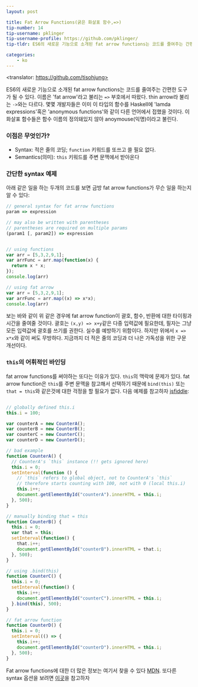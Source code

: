```yaml
---
layout: post

title: Fat Arrow Functions(굵은 화살표 함수,=>)
tip-number: 14
tip-username: pklinger
tip-username-profile: https://github.com/pklinger/
tip-tldr: ES6의 새로운 기능으로 소개된 fat arrow functions는 코드를 줄여주는 간편한 도구가 될 수 있다.

categories:
    - ko
---
```

<translator: https://github.com/tisohjung>

ES6의 새로운 기능으로 소개된 fat arrow functions는 코드를 줄여주는 간편한 도구가 될 수 있다. 이름은 'fat arrow'라고 불리는 `=>` 부호에서 따왔다. thin arrow라 불리는 `->`와는 다르다. 몇몇 개발자들은 이미 이 타입의 함수를 Haskell에 'lamda expressions'혹은 'anonymous functions'와 같이 다른 언어에서 접했을 것이다. 이 화살표 함수들은 함수 이름의 정의돼있지 않아 anoymouse(익명)이라고 불린다.

### 이점은 무엇인가?
* Syntax: 적은 줄의 코딩; `function` 키워드를 또쓰고 쓸 필요 없다.
* Semantics(의미): `this` 키워드를 주변 문맥에서 받아온다

### 간단한 syntax 예제
아래 같은 일을 하는 두개의 코드를 보면 금방 fat arrow functions가 무슨 일을 하는지 알 수 있다:

```javascript
// general syntax for fat arrow functions
param => expression

// may also be written with parentheses
// parentheses are required on multiple params
(param1 [, param2]) => expression


// using functions
var arr = [5,3,2,9,1];
var arrFunc = arr.map(function(x) {
  return x * x;
});
console.log(arr)

// using fat arrow
var arr = [5,3,2,9,1];
var arrFunc = arr.map((x) => x*x);
console.log(arr)
```

보는 바와 같이 위 같은 경우에 fat arrow function이 괄호, 함수, 반환에 대한 타이핑과 시간을 줄여줄 것이다. 괄호는 `(x,y) => x+y`같은 다중 입력값에 필요한데, 필자는 그냥 모든 입력값에 괄호를 쓰기를 권한다. 실수를 예방하기 위함이다. 하지만 위에서 `x => x*x`와 같이 써도 무방하다. 지금까지 더 적은 줄의 코딩과 더 나은 가독성을 위한 구문 개선이다.

### `this`의 어휘적인 바인딩

fat arrow functions를 써야하는 또다는 이유가 있다. `this`의 맥락에 문제가 있다. fat arrow function은 `this`를 주변 문맥을 참고해서 선택하기 때문에 `bind(this)` 또는 `that = this`와 같은것에 대한 걱정을 할 필요가 없다. 다음 예제를 참고하자 [jsfiddle](https://jsfiddle.net/pklinger/rw94oc11/):

```javascript

// globally defined this.i
this.i = 100;

var counterA = new CounterA();
var counterB = new CounterB();
var counterC = new CounterC();
var counterD = new CounterD();

// bad example
function CounterA() {
  // CounterA's `this` instance (!! gets ignored here)
  this.i = 0;
  setInterval(function () {
    // `this` refers to global object, not to CounterA's `this`
    // therefore starts counting with 100, not with 0 (local this.i)
    this.i++;
    document.getElementById("counterA").innerHTML = this.i;
  }, 500);
}

// manually binding that = this
function CounterB() {
  this.i = 0;
  var that = this;
  setInterval(function() {
    that.i++;
    document.getElementById("counterB").innerHTML = that.i;
  }, 500);
}

// using .bind(this)
function CounterC() {
  this.i = 0;
  setInterval(function() {
    this.i++;
    document.getElementById("counterC").innerHTML = this.i;
  }.bind(this), 500);
}

// fat arrow function
function CounterD() {
  this.i = 0;
  setInterval(() => {
    this.i++;
    document.getElementById("counterD").innerHTML = this.i;
  }, 500);
}
```

Fat arrow functions에 대한 더 많은 정보는 여기서 찾을 수 있다 [MDN](https://developer.mozilla.org/en-US/docs/Web/JavaScript/Reference/Functions/Arrow_functions). 또다른 syntax 옵션을 보려면 [이곳](http://jsrocks.org/2014/10/arrow-functions-and-their-scope/)을 참고하자 